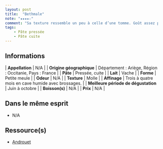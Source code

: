 ```yaml
---
layout: post
title:  "Bethmale"
note: "★★★★☆"
comment: "Sa texture ressemble un peu à celle d’une tomme. Goût assez prononcé, avec la croûte qui rapelle la bête. Très bon !"
tags:
    - Pâte pressée
    - Pâte cuite
---
```


## Informations

| **Appellation** | N/A |
| **Origine géographique** | Département : Ariège, Région : Occitanie, Pays : France |
| **Pâte** | Pressée, cuite |
| **Lait** | Vache |
| **Forme** | Petite meule |
| **Odeur** | N/A |
| **Texture** | Molle |
| **Affinage** | Trois à quatre mois en cave humide avec brossages. |
| **Meilleure période de dégustation** | Juin à octobre |
| **Boisson(s)** | N/A |
| **Prix** | N/A |

## Dans le même esprit
* N/A

## Ressource(s)
* [Androuet](http://www.androuet.com/Bethmale-200.html)